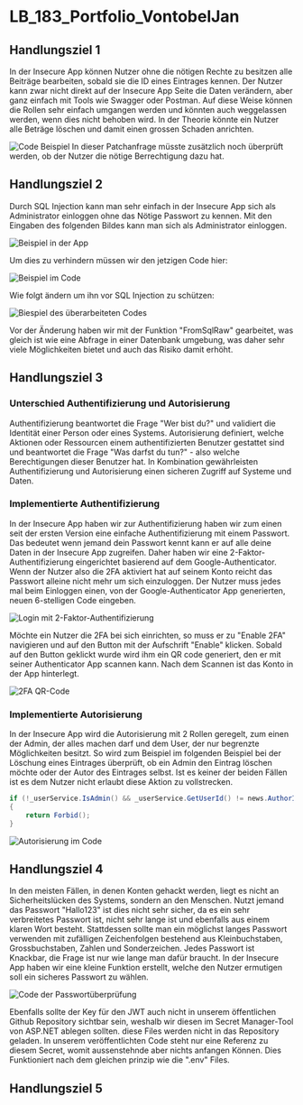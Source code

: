 # LB_183_Portfolio_VontobelJan

## Handlungsziel 1
In der Insecure App können Nutzer ohne die nötigen Rechte zu besitzen alle Beiträge bearbeiten, sobald sie die ID eines Eintrages kennen. Der Nutzer kann zwar nicht direkt auf der Insecure App Seite die Daten verändern, aber ganz einfach mit Tools wie Swagger oder Postman. Auf diese Weise können die Rollen sehr einfach umgangen werden und könnten auch weggelassen werden, wenn dies nicht behoben wird. In der Theorie könnte ein Nutzer alle Beträge löschen und damit einen grossen Schaden anrichten.

![Code Beispiel](https://github.com/SpogotenauPOGGERS/JanVontobel_LB_183/assets/89130699/0ba7d5df-4d50-4df9-8e7d-37cd4d8ece18)
In dieser Patchanfrage müsste zusätzlich noch überprüft werden, ob der Nutzer die nötige Berrechtigung dazu hat.

## Handlungsziel 2
Durch SQL Injection kann man sehr einfach in der Insecure App sich als Administrator einloggen ohne das Nötige Passwort zu kennen. Mit den Eingaben des folgenden Bildes kann man sich als Administrator einloggen.

![Beispiel in der App](https://github.com/SpogotenauPOGGERS/JanVontobel_LB_183/assets/89130699/26f14051-2a19-416d-b5ae-0470ce42ec31)

Um dies zu verhindern müssen wir den jetzigen Code hier:

![Beispiel im Code](https://github.com/SpogotenauPOGGERS/JanVontobel_LB_183/assets/89130699/1f346ef9-1d8e-490a-b177-7c8a87464ba9)

Wie folgt ändern um ihn vor SQL Injection zu schützen: 

![Biespiel des überarbeiteten Codes](https://github.com/SpogotenauPOGGERS/JanVontobel_LB_183/assets/89130699/7d01d65c-0b08-4d67-a947-94b474344d4e)

Vor der Änderung haben wir mit der Funktion "FromSqlRaw" gearbeitet, was gleich ist wie eine Abfrage in einer Datenbank umgebung, was daher sehr viele Möglichkeiten bietet und auch das Risiko damit erhöht.

## Handlungsziel 3

### Unterschied Authentifizierung und Autorisierung

Authentifizierung beantwortet die Frage "Wer bist du?" und validiert die Identität einer Person oder eines Systems. Autorisierung definiert, welche Aktionen oder Ressourcen einem authentifizierten Benutzer gestattet sind und beantwortet die Frage "Was darfst du tun?" - also welche Berechtigungen dieser Benutzer hat. In Kombination gewährleisten Authentifizierung und Autorisierung einen sicheren Zugriff auf Systeme und Daten.

### Implementierte Authentifizierung

In der Insecure App haben wir zur Authentifizierung haben wir zum einen seit der ersten Version eine einfache Authentifizierung mit einem Passwort. Das bedeutet wenn jemand dein Passwort kennt kann er auf alle deine Daten in der Insecure App zugreifen. Daher haben wir eine 2-Faktor-Authentifizierung eingerichtet basierend auf dem Google-Authenticator. Wenn der Nutzer also die 2FA aktiviert hat auf seinem Konto reicht das Passwort alleine nicht mehr um sich einzuloggen. Der Nutzer muss jedes mal beim Einloggen einen, von der Google-Authenticator App generierten, neuen 6-stelligen Code eingeben.

![Login mit 2-Faktor-Authentifizierung](https://github.com/SpogotenauPOGGERS/JanVontobel_LB_183/assets/89130699/8a164fa4-d5e3-4b7a-8404-0a4c511ab782)

Möchte ein Nutzer die 2FA bei sich einrichten, so muss er zu "Enable 2FA" navigieren und auf den Button mit der Aufschrift "Enable" klicken. Sobald auf den Button geklickt wurde wird ihm ein QR code generiert, den er mit seiner Authenticator App scannen kann. Nach dem Scannen ist das Konto in der App hinterlegt. 

![2FA QR-Code](https://github.com/SpogotenauPOGGERS/JanVontobel_LB_183/assets/89130699/7fbc4282-c7f4-4aa8-a7c8-a69131141310)

### Implementierte Autorisierung

In der Insecure App wird die Autorisierung mit 2 Rollen geregelt, zum einen der Admin, der alles machen darf und dem User, der nur begrenzte Möglichkeiten besitzt. So wird zum Beispiel im folgenden Beispiel bei der Löschung eines Eintrages überprüft, ob ein Admin den Eintrag löschen möchte oder der Autor des Eintrages selbst. Ist es keiner der beiden Fällen ist es dem Nutzer nicht erlaubt diese Aktion zu vollstrecken. 

```C#
if (!_userService.IsAdmin() && _userService.GetUserId() != news.AuthorId)
{
    return Forbid();
}
```
![Autorisierung im Code](https://github.com/SpogotenauPOGGERS/JanVontobel_LB_183/assets/89130699/83a2eb5b-9239-4f58-8df2-c7c546152cd0)

## Handlungsziel 4

In den meisten Fällen, in denen Konten gehackt werden, liegt es nicht an Sicherheitslücken des Systems, sondern an den Menschen. Nutzt jemand das Passwort "Hallo123" ist dies nicht sehr sicher, da es ein sehr verbreitetes Passwort ist, nicht sehr lange ist und ebenfalls aus einem klaren Wort besteht. Stattdessen sollte man ein möglichst langes Passwort verwenden mit zufälligen Zeichenfolgen bestehend aus Kleinbuchstaben, Grossbuchstaben, Zahlen und Sonderzeichen. Jedes Passwort ist Knackbar, die Frage ist nur wie lange man dafür braucht.
In der Insecure App haben wir eine kleine Funktion erstellt, welche den Nutzer ermutigen soll ein sicheres Passwort zu wählen. 

![Code der Passwortüberprüfung](https://github.com/SpogotenauPOGGERS/JanVontobel_LB_183/assets/89130699/4b99391e-895a-4fab-85ec-20a7c97b44dd)

Ebenfalls sollte der Key für den JWT auch nicht in unserem öffentlichen Github Repository sichtbar sein, weshalb wir diesen im Secret Manager-Tool von ASP.NET ablegen sollten. diese Files werden nicht in das Repository geladen. In unserem veröffentlichten Code steht nur eine Referenz zu diesem Secret, womit aussenstehnde aber nichts anfangen Können. Dies Funktioniert nach dem gleichen prinzip wie die ".env" Files.

## Handlungsziel 5
